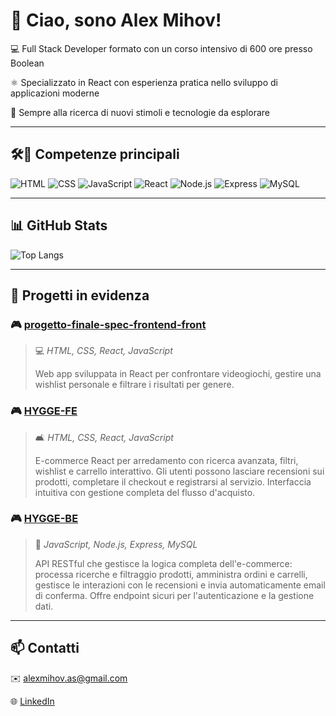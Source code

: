# 👋 Ciao, sono Alex Mihov!

💻 Full Stack Developer formato con un corso intensivo di 600 ore presso Boolean

⚛️ Specializzato in React con esperienza pratica nello sviluppo di applicazioni moderne

🚀 Sempre alla ricerca di nuovi stimoli e tecnologie da esplorare

---

## 🛠🧰 Competenze principali
![HTML](https://img.shields.io/badge/-HTML5-E34F26?style=flat&logo=html5&logoColor=white)
![CSS](https://img.shields.io/badge/-CSS3-1572B6?style=flat&logo=css3)
![JavaScript](https://img.shields.io/badge/-JavaScript-F7DF1E?style=flat&logo=javascript&logoColor=black)
![React](https://img.shields.io/badge/-React-61DAFB?style=flat&logo=react)
![Node.js](https://img.shields.io/badge/-Node.js-339933?style=flat&logo=nodedotjs&logoColor=white)
![Express](https://img.shields.io/badge/-Express-000000?style=flat&logo=express&logoColor=white)
![MySQL](https://img.shields.io/badge/-MySQL-4479A1?style=flat&logo=mysql)

---

## 📊 GitHub Stats

![Top Langs](https://github-readme-stats.vercel.app/api/top-langs/?username=Alex-Mihov&layout=compact&theme=radical)

---

## 🚀 Progetti in evidenza

### 🎮 [progetto-finale-spec-frontend-front](https://github.com/Alex-Mihov/progetto-finale-spec-frontend-front)
> 💻 *HTML, CSS, React, JavaScript*
> 
> Web app sviluppata in React per confrontare videogiochi, gestire una wishlist personale e filtrare i risultati per genere.

### 🎮 [HYGGE-FE](https://github.com/AlbertoOrlando/HYGGE-FE)
> 🛋️ *HTML, CSS, React, JavaScript*
> 
> E-commerce React per arredamento con ricerca avanzata, filtri, wishlist e carrello interattivo. Gli utenti possono lasciare recensioni sui prodotti, completare il checkout e registrarsi al servizio. Interfaccia intuitiva con gestione completa del flusso d'acquisto.

### 🎮 [HYGGE-BE](https://github.com/AlbertoOrlando/HYGGE-BE)
> 🔌 *JavaScript, Node.js, Express, MySQL*
> 
> API RESTful che gestisce la logica completa dell'e-commerce: processa ricerche e filtraggio prodotti, amministra ordini e carrelli, gestisce le interazioni con le recensioni e invia automaticamente email di conferma. Offre endpoint sicuri per l'autenticazione e la gestione dati.

--- 
## 📫 Contatti

✉️ alexmihov.as@gmail.com

🌐 [LinkedIn](https://www.linkedin.com/in/alex-mihov-45347a17b/) 

